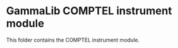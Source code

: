 GammaLib COMPTEL instrument module
==================================

This folder contains the COMPTEL instrument module.
